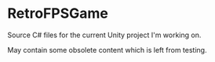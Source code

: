 # RetroFPSGame
Source C# files for the current Unity project I'm working on.

May contain some obsolete content which is left from testing.
